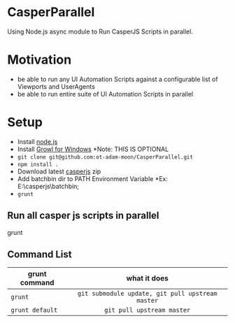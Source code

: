 CasperParallel
=========

Using Node.js async module to Run CasperJS Scripts in parallel.

Motivation
==========
  *  be able to run any UI Automation Scripts against a configurable list of Viewports and UserAgents
  *  be able to run entire suite of UI Automation Scripts in parallel

Setup
=====

* Install [node.js](http://nodejs.org/)
* Install [Growl for Windows](http://www.growlforwindows.com/gfw/) *Note: THIS IS OPTIONAL
* `git clone git@github.com:ot-adam-moon/CasperParallel.git`
* `npm install .`
* Download latest [casperjs](http://casperjs.org/) zip
* Add batchbin dir to PATH Environment Variable *Ex: E:\casperjs\batchbin;
* `grunt`

Run all casper js scripts in parallel
----------------------------------------------

 grunt
 
Command List
------------

| grunt command | what it does  |
| ------------- |:-------------:|
| `grunt` | `git submodule update, git pull upstream master` |
| `grunt default` | `git pull upstream master` |



